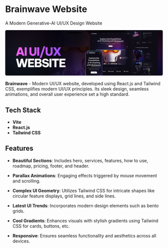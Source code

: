 # Brainwave Website
 A Modern Generative-AI UI/UX Design Website
 
 ![bw cover](./src/assets/bw-cover.png)

**Brainwave** - Modern UI/UX website, developed using React.js and Tailwind CSS, exemplifies modern UI/UX principles. Its sleek design, seamless animations, and overall user experience set a high standard.

## Tech Stack
- **Vite**
- **React.js**
- **Tailwind CSS**

## Features

 - **Beautiful Sections**: Includes hero, services, features, how to use, roadmap, pricing, footer, and header.

 - **Parallax Animations**: Engaging effects triggered by mouse movement and scrolling.

 - **Complex UI Geometry**: Utilizes Tailwind CSS for intricate shapes like circular feature displays, grid lines, and side lines.

 - **Latest UI Trends**: Incorporates modern design elements such as bento grids.

 - **Cool Gradients**: Enhances visuals with stylish gradients using Tailwind CSS for cards, buttons, etc.

 - **Responsive**: Ensures seamless functionality and aesthetics across all devices.